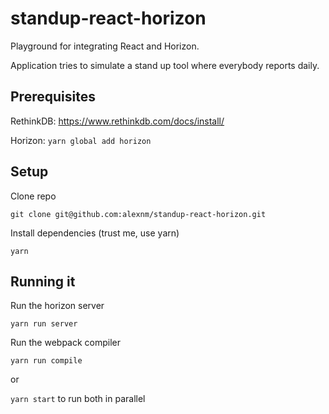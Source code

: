 # standup-react-horizon
Playground for integrating React and Horizon. 

Application tries to simulate a stand up tool where everybody reports daily.

## Prerequisites
RethinkDB: https://www.rethinkdb.com/docs/install/

Horizon: `yarn global add horizon`

## Setup
Clone repo

`git clone git@github.com:alexnm/standup-react-horizon.git`

Install dependencies (trust me, use yarn)

`yarn`

## Running it
Run the horizon server

`yarn run server`

Run the webpack compiler

`yarn run compile`

or 

`yarn start` to run both in parallel
